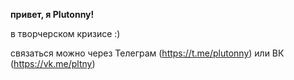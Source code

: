 **привет, я Plutonny!**

в творчерском кризисе :)

связаться можно через Телеграм (https://t.me/plutonny) или ВК (https://vk.me/pltny)
